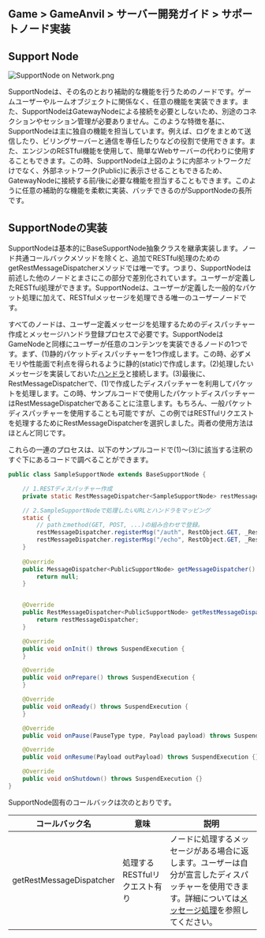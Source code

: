 ## Game > GameAnvil > サーバー開発ガイド > サポートノード実装



## Support Node

![SupportNode on Network.png](https://static.toastoven.net/prod_gameanvil/images/node_supportnode_on_network.png)

SupportNodeは、その名のとおり補助的な機能を行うためのノードです。ゲームユーザーやルームオブジェクトに関係なく、任意の機能を実装できます。また、SupportNodeはGatewayNodeによる接続を必要としないため、別途のコネクションやセッション管理が必要ありません。このような特徴を基に、SupportNodeは主に独自の機能を担当しています。例えば、ログをまとめて送信したり、ビリングサーバーと通信を専任したりなどの役割で使用できます。また、エンジンのRESTful機能を使用して、簡単なWebサーバーの代わりに使用することもできます。この時、SupportNodeは上図のように内部ネットワークだけでなく、外部ネットワーク(Public)に表示させることもできるため、GatewayNodeに接続する前/後に必要な機能を担当することもできます。このように任意の補助的な機能を柔軟に実装、バッチできるのがSupportNodeの長所です。



## SupportNodeの実装

SupportNodeは基本的にBaseSupportNode抽象クラスを継承実装します。ノード共通コールバックメソッドを除くと、追加でRESTful処理のためのgetRestMessageDispatcherメソッドでは唯一です。つまり、SupportNodeは前述した他のノードとまさにこの部分で差別化されています。ユーザーが定義したRESTful処理ができます。SupportNodeは、ユーザーが定義した一般的なパケット処理に加えて、RESTfulメッセージを処理できる唯一のユーザーノードです。

すべてのノードは、ユーザー定義メッセージを処理するためのディスパッチャー作成とメッセージハンドラ登録プロセスで必要です。SupportNodeはGameNodeと同様にユーザーが任意のコンテンツを実装できるノードの1つです。まず、(1)静的パケットディスパッチャーを1つ作成します。この時、必ずメモリや性能面で利点を得られるように静的(static)で作成します。(2)処理したいメッセージを実装しておいた[ハンドラ](server-impl-07-message-handling.md#11)と接続します。(3)最後に、RestMessageDispatcherで、(1)で作成したディスパッチャーを利用してパケットを処理します。この時、サンプルコードで使用したパケットディスパッチャーはRestMessageDispatcherであることに注意します。もちろん、一般パケットディスパッチャーを使用することも可能ですが、この例ではRESTfulリクエストを処理するためにRestMessageDispatcherを選択しました。両者の使用方法はほとんど同じです。

これらの一連のプロセスは、以下のサンプルコードで(1)～(3)に該当する注釈のすぐ下にあるコードで調べることができます。

```java
public class SampleSupportNode extends BaseSupportNode {

    // 1.RESTディスパッチャー作成
    private static RestMessageDispatcher<SampleSupportNode> restMessageDispatcher = new RestMessageDispatcher<>();

    // 2.SampleSupportNodeで処理したいURLとハンドラをマッピング
    static {
        // pathとmethod(GET, POST, ...)の組み合わせで登録。
        restMessageDispatcher.registerMsg("/auth", RestObject.GET, _RestAuthReq.class);
        restMessageDispatcher.registerMsg("/echo", RestObject.GET, _RestEchoReq.class);
    }
    
    @Override
    public MessageDispatcher<PublicSupportNode> getMessageDispatcher() {
        return null;
    }


    @Override
    public RestMessageDispatcher<PublicSupportNode> getRestMessageDispatcher() {
        return restMessageDispatcher;
    }

    @Override
    public void onInit() throws SuspendExecution {
    }

    @Override
    public void onPrepare() throws SuspendExecution {
    }

    @Override
    public void onReady() throws SuspendExecution {
    }

    @Override
    public void onPause(PauseType type, Payload payload) throws SuspendExecution {}

    @Override
    public void onResume(Payload outPayload) throws SuspendExecution {}

    @Override
    public void onShutdown() throws SuspendExecution {}
}
```

SupportNode固有のコールバックは次のとおりです。


| コールバック名 | 意味                      | 説明                                                                                                                                                                                                           |
| ------------ | ---------------------------- | ------------------------------------------------------------------------------------------------------------------------------------------------------------------------------------------------------------------ |
| getRestMessageDispatcher | 処理するRESTfulリクエスト有り | ノードに処理するメッセージがある場合に返します。ユーザーは自分が宣言したディスパッチャーを使用できます。詳細については[メッセージ処理](./server-impl-07-message-handling#13-getMessageDispatcher)を参照してください。 |
